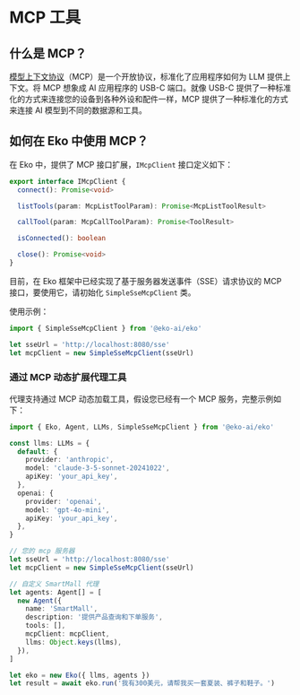# MCP 工具

## 什么是 MCP？

[模型上下文协议](https://modelcontextprotocol.io/introduction)（MCP）是一个开放协议，标准化了应用程序如何为 LLM 提供上下文。将 MCP 想象成 AI 应用程序的 USB-C 端口。就像 USB-C 提供了一种标准化的方式来连接您的设备到各种外设和配件一样，MCP 提供了一种标准化的方式来连接 AI 模型到不同的数据源和工具。

## 如何在 Eko 中使用 MCP？

在 Eko 中，提供了 MCP 接口扩展，`IMcpClient` 接口定义如下：

```typescript
export interface IMcpClient {
  connect(): Promise<void>

  listTools(param: McpListToolParam): Promise<McpListToolResult>

  callTool(param: McpCallToolParam): Promise<ToolResult>

  isConnected(): boolean

  close(): Promise<void>
}
```

目前，在 Eko 框架中已经实现了基于服务器发送事件（SSE）请求协议的 MCP 接口，要使用它，请初始化 `SimpleSseMcpClient` 类。

使用示例：

```typescript
import { SimpleSseMcpClient } from '@eko-ai/eko'

let sseUrl = 'http://localhost:8080/sse'
let mcpClient = new SimpleSseMcpClient(sseUrl)
```

### 通过 MCP 动态扩展代理工具

代理支持通过 MCP 动态加载工具，假设您已经有一个 MCP 服务，完整示例如下：

```typescript
import { Eko, Agent, LLMs, SimpleSseMcpClient } from '@eko-ai/eko'

const llms: LLMs = {
  default: {
    provider: 'anthropic',
    model: 'claude-3-5-sonnet-20241022',
    apiKey: 'your_api_key',
  },
  openai: {
    provider: 'openai',
    model: 'gpt-4o-mini',
    apiKey: 'your_api_key',
  },
}

// 您的 mcp 服务器
let sseUrl = 'http://localhost:8080/sse'
let mcpClient = new SimpleSseMcpClient(sseUrl)

// 自定义 SmartMall 代理
let agents: Agent[] = [
  new Agent({
    name: 'SmartMall',
    description: '提供产品查询和下单服务',
    tools: [],
    mcpClient: mcpClient,
    llms: Object.keys(llms),
  }),
]

let eko = new Eko({ llms, agents })
let result = await eko.run('我有300美元，请帮我买一套夏装、裤子和鞋子。')
```
